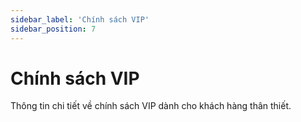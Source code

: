 ```yaml
---
sidebar_label: 'Chính sách VIP'
sidebar_position: 7
---
```


# Chính sách VIP

Thông tin chi tiết về chính sách VIP dành cho khách hàng thân thiết.